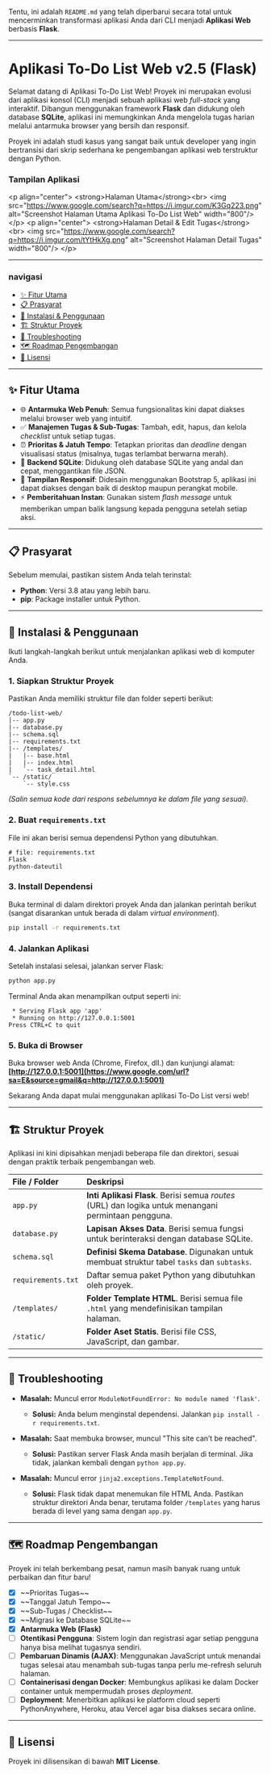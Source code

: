 Tentu, ini adalah `README.md` yang telah diperbarui secara total untuk mencerminkan transformasi aplikasi Anda dari CLI menjadi **Aplikasi Web** berbasis **Flask**.

-----

# Aplikasi To-Do List Web v2.5 (Flask)

Selamat datang di Aplikasi To-Do List Web\! Proyek ini merupakan evolusi dari aplikasi konsol (CLI) menjadi sebuah aplikasi web *full-stack* yang interaktif. Dibangun menggunakan framework **Flask** dan didukung oleh database **SQLite**, aplikasi ini memungkinkan Anda mengelola tugas harian melalui antarmuka browser yang bersih dan responsif.

Proyek ini adalah studi kasus yang sangat baik untuk developer yang ingin bertransisi dari skrip sederhana ke pengembangan aplikasi web terstruktur dengan Python.

### Tampilan Aplikasi

\<p align="center"\>
\<strong\>Halaman Utama\</strong\>\<br\>
\<img src="https://www.google.com/search?q=https://i.imgur.com/K3Gq223.png" alt="Screenshot Halaman Utama Aplikasi To-Do List Web" width="800"/\>
\</p\>
\<p align="center"\>
\<strong\>Halaman Detail & Edit Tugas\</strong\>\<br\>
\<img src="https://www.google.com/search?q=https://i.imgur.com/tYtHkXg.png" alt="Screenshot Halaman Detail Tugas" width="800"/\>
\</p\>

-----

### navigasi

  * [✨ Fitur Utama](https://www.google.com/search?q=%23-fitur-utama)
  * [📋 Prasyarat](https://www.google.com/search?q=%23-prasyarat)
  * [🚀 Instalasi & Penggunaan](https://www.google.com/search?q=%23-instalasi--penggunaan)
  * [🏗️ Struktur Proyek](https://www.google.com/search?q=%23%EF%B8%8F-struktur-proyek)
  * [🤔 Troubleshooting](https://www.google.com/search?q=%23-troubleshooting)
  * [🗺️ Roadmap Pengembangan](https://www.google.com/search?q=%23%EF%B8%8F-roadmap-pengembangan)
  * [📜 Lisensi](https://www.google.com/search?q=%23-lisensi)

-----

## ✨ Fitur Utama

  * 🌐 **Antarmuka Web Penuh**: Semua fungsionalitas kini dapat diakses melalui browser web yang intuitif.
  * ✅ **Manajemen Tugas & Sub-Tugas**: Tambah, edit, hapus, dan kelola *checklist* untuk setiap tugas.
  * ⏰ **Prioritas & Jatuh Tempo**: Tetapkan prioritas dan *deadline* dengan visualisasi status (misalnya, tugas terlambat berwarna merah).
  * 💾 **Backend SQLite**: Didukung oleh database SQLite yang andal dan cepat, menggantikan file JSON.
  * 🎨 **Tampilan Responsif**: Didesain menggunakan Bootstrap 5, aplikasi ini dapat diakses dengan baik di desktop maupun perangkat mobile.
  * ⚡ **Pemberitahuan Instan**: Gunakan sistem *flash message* untuk memberikan umpan balik langsung kepada pengguna setelah setiap aksi.

-----

## 📋 Prasyarat

Sebelum memulai, pastikan sistem Anda telah terinstal:

  * **Python**: Versi 3.8 atau yang lebih baru.
  * **pip**: Package installer untuk Python.

-----

## 🚀 Instalasi & Penggunaan

Ikuti langkah-langkah berikut untuk menjalankan aplikasi web di komputer Anda.

### 1\. Siapkan Struktur Proyek

Pastikan Anda memiliki struktur file dan folder seperti berikut:

```
/todo-list-web/
|-- app.py
|-- database.py
|-- schema.sql
|-- requirements.txt
|-- /templates/
|   |-- base.html
|   |-- index.html
|   `-- task_detail.html
`-- /static/
    `-- style.css
```

*(Salin semua kode dari respons sebelumnya ke dalam file yang sesuai).*

### 2\. Buat `requirements.txt`

File ini akan berisi semua dependensi Python yang dibutuhkan.

```
# file: requirements.txt
Flask
python-dateutil
```

### 3\. Install Dependensi

Buka terminal di dalam direktori proyek Anda dan jalankan perintah berikut (sangat disarankan untuk berada di dalam *virtual environment*).

```bash
pip install -r requirements.txt
```

### 4\. Jalankan Aplikasi

Setelah instalasi selesai, jalankan server Flask:

```bash
python app.py
```

Terminal Anda akan menampilkan output seperti ini:

```
 * Serving Flask app 'app'
 * Running on http://127.0.0.1:5001
Press CTRL+C to quit
```

### 5\. Buka di Browser

Buka browser web Anda (Chrome, Firefox, dll.) dan kunjungi alamat:
**[http://127.0.0.1:5001](https://www.google.com/url?sa=E&source=gmail&q=http://127.0.0.1:5001)**

Sekarang Anda dapat mulai menggunakan aplikasi To-Do List versi web\!

-----

## 🏗️ Struktur Proyek

Aplikasi ini kini dipisahkan menjadi beberapa file dan direktori, sesuai dengan praktik terbaik pengembangan web.

| File / Folder | Deskripsi |
| :--- | :--- |
| `app.py` | **Inti Aplikasi Flask**. Berisi semua *routes* (URL) dan logika untuk menangani permintaan pengguna. |
| `database.py`| **Lapisan Akses Data**. Berisi semua fungsi untuk berinteraksi dengan database SQLite. |
| `schema.sql` | **Definisi Skema Database**. Digunakan untuk membuat struktur tabel `tasks` dan `subtasks`. |
| `requirements.txt`| Daftar semua paket Python yang dibutuhkan oleh proyek. |
| `/templates/` | **Folder Template HTML**. Berisi semua file `.html` yang mendefinisikan tampilan halaman. |
| `/static/` | **Folder Aset Statis**. Berisi file CSS, JavaScript, dan gambar. |

-----

## 🤔 Troubleshooting

  * **Masalah:** Muncul error `ModuleNotFoundError: No module named 'flask'`.

      * **Solusi:** Anda belum menginstal dependensi. Jalankan `pip install -r requirements.txt`.

  * **Masalah:** Saat membuka browser, muncul "This site can’t be reached".

      * **Solusi:** Pastikan server Flask Anda masih berjalan di terminal. Jika tidak, jalankan kembali dengan `python app.py`.

  * **Masalah:** Muncul error `jinja2.exceptions.TemplateNotFound`.

      * **Solusi:** Flask tidak dapat menemukan file HTML Anda. Pastikan struktur direktori Anda benar, terutama folder `/templates` yang harus berada di level yang sama dengan `app.py`.

-----

## 🗺️ Roadmap Pengembangan

Proyek ini telah berkembang pesat, namun masih banyak ruang untuk perbaikan dan fitur baru\!

  - [x] \~\~Prioritas Tugas\~\~
  - [x] \~\~Tanggal Jatuh Tempo\~\~
  - [x] \~\~Sub-Tugas / Checklist\~\~
  - [x] \~\~Migrasi ke Database SQLite\~\~
  - [x] **Antarmuka Web (Flask)**
  - [ ] **Otentikasi Pengguna**: Sistem login dan registrasi agar setiap pengguna hanya bisa melihat tugasnya sendiri.
  - [ ] **Pembaruan Dinamis (AJAX)**: Menggunakan JavaScript untuk menandai tugas selesai atau menambah sub-tugas tanpa perlu me-refresh seluruh halaman.
  - [ ] **Containerisasi dengan Docker**: Membungkus aplikasi ke dalam Docker container untuk mempermudah proses *deployment*.
  - [ ] **Deployment**: Menerbitkan aplikasi ke platform cloud seperti PythonAnywhere, Heroku, atau Vercel agar bisa diakses secara online.

-----

## 📜 Lisensi

Proyek ini dilisensikan di bawah **MIT License**.
